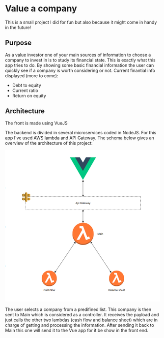 # Value a company

This is a small project I did for fun but also because it might come in handy in the future!

## Purpose

As a value investor one of your main sources of information to choose a company to invest in is to study its financial state.
This is exactly what this app tries to do. By showing some basic financial information the user can quickly see if a company is worth considering or not.
Current finantial info displayed (more to come):
- Debt to equity
- Current ratio
- Return on equity

## Architecture

The front is made using VueJS

The backend is divided in several microservices coded in NodeJS. For this app I've used AWS lambda and API Gateway. The schema below gives an overview of the architecture of this project:

![alt text](https://github.com/Martfed/value_a_company/blob/main/value%20a%20company%20arch.png)

The user selects a company from a predifined list. This company is then sent to Main which is considered as a controller. It receives the payload and just calls the other two lambdas (cash flow and balance sheet) which are in charge of getting and processing the information. After sending it back to Main this one will send it to the Vue app for it be show in the front end.
